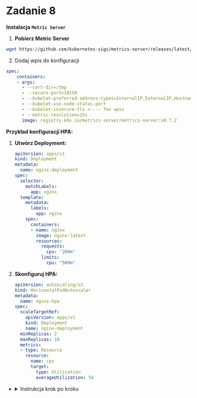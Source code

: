# Zadanie 8

**Instalacja `Metric Server`**

1. **Pobierz Metric Server**
  ```bash
  wget https://github.com/kubernetes-sigs/metrics-server/releases/latest/download/components.yaml
  ```

2. Dodaj wpis do konfiguracji
  ```yaml
  spec:
      containers:
      - args:
        - --cert-dir=/tmp
        - --secure-port=10250
        - --kubelet-preferred-address-types=InternalIP,ExternalIP,Hostname
        - --kubelet-use-node-status-port
        - --kubelet-insecure-tls <---- Ten wpis
        - --metric-resolution=15s
        image: registry.k8s.io/metrics-server/metrics-server:v0.7.2

  ```


**Przykład konfiguracji HPA:**

1. **Utwórz Deployment:**

   ```yaml
   apiVersion: apps/v1
   kind: Deployment
   metadata:
     name: nginx-deployment
   spec:
     selector:
       matchLabels:
         app: nginx
     template:
       metadata:
         labels:
           app: nginx
       spec:
         containers:
         - name: nginx
           image: nginx:latest
           resources:
             requests:
               cpu: "200m"
             limits:
               cpu: "500m"
   ```

2. **Skonfiguruj HPA:**

   ```yaml
   apiVersion: autoscaling/v2
   kind: HorizontalPodAutoscaler
   metadata:
     name: nginx-hpa
   spec:
     scaleTargetRef:
       apiVersion: apps/v1
       kind: Deployment
       name: nginx-deployment
     minReplicas: 2
     maxReplicas: 10
     metrics:
     - type: Resource
       resource:
         name: cpu
         target:
           type: Utilization
           averageUtilization: 50
   ```


- <details>
  <summary>Instrukcja krok po kroku</summary>

  1. **Utwórz Deployment:**
   - Utwórz plik `nginx-deployment.yaml` zgodnie z powyższym przykładem.
   - Zastosuj plik:
     ```bash
     kubectl apply -f nginx-deployment.yaml
     ```

  2. **Skonfiguruj HPA:**
    - Utwórz plik `nginx-hpa.yaml` zgodnie z powyższym przykładem.
    - Zastosuj plik:
      ```bash
      kubectl apply -f nginx-hpa.yaml
      ```

  3. **Testuj działanie HPA:**
    - Wygeneruj obciążenie:
      ```bash
      kubectl run -i --tty load-generator --image=busybox --restart=Never -- /bin/sh -c "while true; do wget -q -O- http://nginx-deployment.default.svc.cluster.local; done"
      ```
    - Sprawdź skalowanie replik:
      ```bash
      kubectl get hpa
      kubectl get pods
      ```
</details>